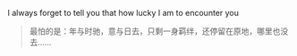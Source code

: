 
I always forget to tell you that how lucky I am to encounter you

> 最怕的是：年与时驰，意与日去，只剩一身羁绊，还停留在原地，哪里也没去……